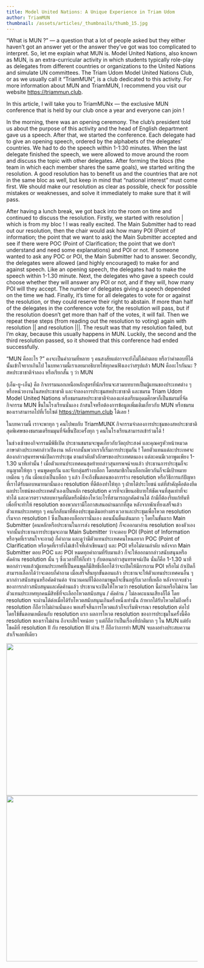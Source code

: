 ```yaml
---
title: Model United Nations: A Unique Experience in Triam Udom
author: TriamMUN
thumbnail: /assets/articles/_thumbnails/thumb_15.jpg
---
```


“What is MUN ?” — a question that a lot of people asked but they either
haven’t got an answer yet or the answer they’ve got was too complicated
to interpret. So, let me explain what MUN is. Model United Nations, also
known as MUN, is an extra-curricular activity in which students
typically role-play as delegates from different countries or
organizations to the United Nations and simulate UN committees. The
Triam Udom Model United Nations Club, or as we usually call it
“TriamMUN”, is a club dedicated to this activity. For more information
about MUN and TriamMUN, I recommend you visit our website
https://triammun.club.

In this article, I will take you to TriamMUNx — the exclusive MUN
conference that is held by our club once a year and everyone can join !

In the morning, there was an opening ceremony. The club’s president told
us about the purpose of this activity and the head of English department
gave us a speech. After that, we started the conference. Each delegate
had to give an opening speech, ordered by the alphabets of the
delegates’ countries. We had to do the speech within 1-1:30 minutes.
When the last delegate finished the speech, we were allowed to move
around the room and discuss the topic with other delegates. After
forming the blocs (the team in which each member shares the same goals),
we started writing the resolution. A good resolution has to benefit us
and the countries that are not in the same bloc as well, but keep in
mind that “national interest” must come first. We should make our
resolution as clear as possible, check for possible mistakes or
weaknesses, and solve it immediately to make sure that it will pass.

After having a lunch break, we got back into the room on time and
continued to discuss the resolution. Firstly, we started with resolution
| which is from my bloc ! I was really excited. The Main Submitter had
to read out our resolution, then the chair would ask how many POI (Point
of information; the point that we want to ask) the Main Submitter
accepted and see if there were POC (Point of Clarification; the point
that we don’t understand and need some explanations) and POI or not. If
someone wanted to ask any POC or POI, the Main Submitter had to answer.
Secondly, the delegates were allowed (and highly encouraged) to make for
and against speech. Like an opening speech, the delegates had to make
the speech within 1-1.30 minute. Next, the delegates who gave a speech
could choose whether they will answer any POI or not, and if they will,
how many POI will they accept. The number of delegates giving a speech
depended on the time we had. Finally, it’s time for all delegates to
vote for or against the resolution, or they could reserve their right to
abstain. If more than half of the delegates in the conference vote for,
the resolution will pass, but if the resolution doesn’t get more than
half of the votes, it will fail. Then we repeat these steps (from
reading out the resolution to voting) again with resolution || and
resolution |||. The result was that my resolution failed, but I’m okay,
because this usually happens in MUN. Luckily, the second and the third
resolution passed, so it showed that this conference had ended
successfully.

“MUN คืออะไร ?” คงจะเป็นคำถามที่หลาย ๆ คนสงสัยแต่อาจจะยังไม่ได้คำตอบ
หรือว่าคำตอบที่ได้นั้นเข้าใจยากเกินไป
ในบทความนี้เราเลยมาอธิบายให้ทุกคนฟังเองว่าสรุปแล้ว MUN คืออะไรกันนะ ?
สหประชาชาติจำลอง หรือเรียกสั้น ๆ ว่า MUN

(เอ็ม-ยู-เอ็น) คือ
กิจกรรมนอกเหนือหลักสูตรที่นักเรียนจะสวมบทบาทเป็นผู้แทนของประเทศต่าง ๆ
หรือหน่วยงานในสหประชาชาติ และจำลองการประชุมสหประชาชาติ และชมรม Triam
Udom Model United Nations
หรือชมรมสหประชาชาติจำลองแห่งเตรียมอุดมศึกษาก็เป็นชมรมที่จัดกิจกรรม MUN
ขึ้นในโรงเรียนนั่นเอง ถ้าสนใจหรือต้องการข้อมูลเพิ่มเติมเกี่ยวกับ MUN
หรือชมรมของเราสามารถไปที่เว็บไซต์ https://triammun.club ได้เลย !

ในบทความนี้ เราจะพาทุก ๆ คนไปพบกับ TriamMUNX
กิจกรรมจำลองการประชุมของสหประชาชาติสุดพิเศษของชมรมเตรียมมุนที่จัดขึ้นปีละครั้งทุก
ๆ คนในโรงเรียนสามารถเข้าร่วมได้ !

ในช่วงเช้าของกิจกรรมมีพิธีเปิด ประธานชมรมจะพูดเกี่ยวกับวัตถุประสงค์
และคุณครูหัวหน้าหมวดภาษาต่างประเทศกล่าวเปิดงาน
หลังจากนั้นพวกเราก็เริ่มการประชุมกัน !
โดยตัวแทนแต่ละประเทศจะต้องกล่าวสุนทรพจน์เปิดการประชุม
ตามลำดับตัวอักษรของประเทศตนเอง แต่ละคนมีเวลาพูดเพียง 1-1.30 นาทีเท่านั้น
! เมื่อตัวแทนประเทศคนสุดท้ายกล่าวสุนทรพจน์จบแล้ว
ประธานการประชุมก็จะอนุญาตให้ทุก ๆ คนพูดคุยกัน และจับกลุ่มสร้างบล็อก
โดยสมาชิกในบล็อกเดียวกันก็จะมีเป้าหมายเหมือน ๆ กัน เมื่อแบ่งเป็นบล็อก ๆ
แล้ว ก็จะถึงขั้นตอนของการร่าง resolution
หรือวิธีการแก้ปัญหาที่เราได้รับมอบหมายมานั่นเอง resolution
ที่ดีต้องทำให้ทุก ๆ ฝ่ายได้ประโยชน์
แต่ที่สำคัญคือต้องยึดผลประโยชน์ของประเทศตัวเองเป็นหลัก resolution
ควรที่จะเขียนอธิบายให้ชัดเจนที่สุดเท่าที่จะทำได้
และควรตรวจสอบหาจุดที่ผิดหรือมีช่องโหว่อะไรที่สามารถถูกคัดค้านได้
ถ้ามีก็ต้องรีบแก้ทันที เพื่อที่จะทำให้ resolution
ของพวกเรามีโอกาสเสนอผ่านมากที่สุด หลังจากพักเที่ยงเสร็จแล้ว
ตัวแทนประเทศทุก ๆ
คนก็กลับมาที่ห้องประชุมเดิมอย่างตรงเวลาและประชุมเพื่อโหวต resolution
เริ่มจาก resolution I ซึ่งเป็นของบล็อกเรานั่นเอง ตอนนั้นตื่นเต้นมาก ๆ
โดยในขั้นแรก Main Submitter (คนหลักหรือประธานในการส่ง resolution)
ก็จะออกมาอ่าน resolution ของตัวเอง จากนั้นประธานการประชุมจะถาม Main
Submitter ว่าจะตอบ POI (Point of Information หรือจุดที่เราสนใจจะถาม)
กี่คำถาม และดูว่ามีตัวแทนประเทศคนไหนอยาก POC (Point of Clarification
หรือจุดที่เรายังไม่เข้าใจที่เค้าเขียนมา) และ POI หรือไม่ตามลำดับ หลังจาก
Main Submitter ตอบ POC และ POI หมดทุกคำถามที่รับมาแล้ว
ก็จะให้ออกมากล่าวสนับสนุนหรือคัดค้าน resolution นั้น ๆ
ซึ่งเวลาที่ให้ก็เท่า ๆ กับตอนกล่าวสุนทรพจน์เปิด นั่นก็คือ 1-1.30 นาที
พอกล่าวจบแล้วผู้แทนประเทศที่เป็นคนพูดก็มีสิทธิ์เลือกได้ว่าจะเปิดให้มีการถาม
POI หรือไม่ ถ้าเปิดก็สามารถเลือกได้ว่าจะตอบกี่คำถาม
เมื่อเสร็จสิ้นทุกขั้นตอนแล้ว ประธานจะให้ตัวแทนประเทศคนอื่น ๆ
มากล่าวสนับสนุนหรือคัดค้านต่อ
จำนวนคนที่ได้ออกมาพูดก็จะขึ้นอยู่กับเวลาที่เหลือ
หลังจากจบช่วงของการกล่าวสนับสนุนและคัดค้านแล้ว ประธานจะเปิดให้โหวตว่า
resolution นี้ผ่านหรือไม่ผ่าน
โดยตัวแทนประเทศทุกคนมีสิทธิ์ที่จะเลือกโหวตสนับสนุน / คัดค้าน /
ไม่ลงคะแนนเสียงก็ได้ โดย resolution
จะผ่านได้ต่อเมื่อได้รับโหวตสนับสนุนเกินครึ่งหนึ่งเท่านั้น
ถ้าหากได้รับโหวตไม่ถึงครึ่ง resolution ก็ถือว่าไม่ผ่านนั่นเอง
พอเสร็จสิ้นการโหวตแล้วก็จะเริ่มพิจารณา resolution ต่อไป
โดยใช้ขั้นตอนเหมือนกับ resolution แรก ผลการโหวต resolution
ของการประชุมในครั้งนี้คือ resolution ของเราไม่ผ่าน ถึงจะเสียใจหน่อย ๆ
แต่ก็ถือว่าเป็นเรื่องที่ปกติมาก ๆ ใน MUN แต่ยังโชคดีที่ resolution II
กับ resolution III ผ่าน !! ก็ถือว่าการทำ MUN
จบลงอย่างประสบความสำเร็จเลยทีเดียว





<img src="/assets/articles/TriamMUNUnique_assets/media/image2.png" style="width:5.56765in;height:4.17749in" /><img src="/assets/articles/TriamMUNUnique_assets/media/image1.png" style="width:6.06944in;height:4.54792in" />
